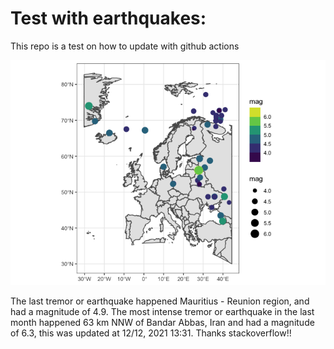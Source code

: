 <!-- README.md is generated from README.Rmd. Please edit that file -->

Test with earthquakes:
======================

This repo is a test on how to update with github actions

![](man/figures/README-unnamed-chunk-2-1.png)

The last tremor or earthquake happened Mauritius - Reunion region, and
had a magnitude of 4.9. The most intense tremor or earthquake in the
last month happened 63 km NNW of Bandar Abbas, Iran and had a magnitude
of 6.3, this was updated at 12/12, 2021 13:31. Thanks stackoverflow!!
